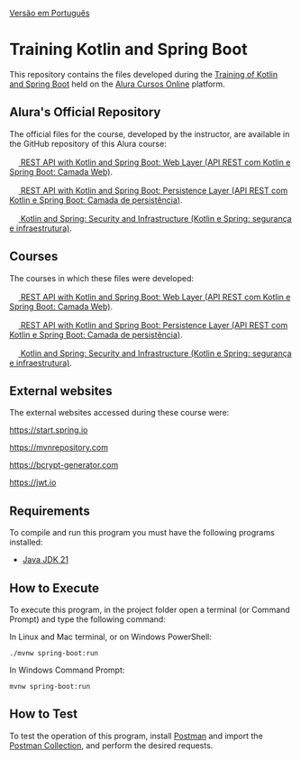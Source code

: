 [Versão em Português](README.md)

# Training Kotlin and Spring Boot

This repository contains the files developed during the [Training of Kotlin and Spring Boot](https://cursos.alura.com.br/formacao-kotlin-spring-boot) held on the [Alura Cursos Online](https://alura.com.br) platform.

## Alura's Official Repository

The official files for the course, developed by the instructor, are available in the GitHub repository of this Alura course:

[<img src="https://www.alura.com.br/assets/api/cursos/api-rest-kotlin-spring-boot-camada-web.svg" width="16px" height="16px"> REST API with Kotlin and Spring Boot: Web Layer (API REST com Kotlin e Spring Boot: Camada Web)](https://github.com/alura-cursos/2208-kotlin-spring).

[<img src="https://www.alura.com.br/assets/api/cursos/api-rest-kotlin-spring-boot-camada-persistencia.svg" width="16px" height="16px"> REST API with Kotlin and Spring Boot: Persistence Layer (API REST com Kotlin e Spring Boot: Camada de persistência)](https://github.com/alura-cursos/2210-kotlin-spring).

[<img src="https://www.alura.com.br/assets/api/cursos/kotlin-spring-seguranca-infraestrutura.svg" width="16px" height="16px"> Kotlin and Spring: Security and Infrastructure (Kotlin e Spring: segurança e infraestrutura)](https://github.com/alura-cursos/2217-kotlin-spring/).

## Courses

The courses in which these files were developed:

[<img src="https://www.alura.com.br/assets/api/cursos/api-rest-kotlin-spring-boot-camada-web.svg" width="16px" height="16px"> REST API with Kotlin and Spring Boot: Web Layer (API REST com Kotlin e Spring Boot: Camada Web)](https://cursos.alura.com.br/course/api-rest-kotlin-spring-boot-camada-web).

[<img src="https://www.alura.com.br/assets/api/cursos/api-rest-kotlin-spring-boot-camada-persistencia.svg" width="16px" height="16px"> REST API with Kotlin and Spring Boot: Persistence Layer (API REST com Kotlin e Spring Boot: Camada de persistência)](https://cursos.alura.com.br/course/api-rest-kotlin-spring-boot-camada-persistencia).

[<img src="https://www.alura.com.br/assets/api/cursos/kotlin-spring-seguranca-infraestrutura.svg" width="16px" height="16px"> Kotlin and Spring: Security and Infrastructure (Kotlin e Spring: segurança e infraestrutura)](https://cursos.alura.com.br/course/kotlin-spring-seguranca-infraestrutura).

## External websites

The external websites accessed during these course were:

https://start.spring.io

https://mvnrepository.com

https://bcrypt-generator.com

https://jwt.io

## Requirements

To compile and run this program you must have the following programs installed:

- [Java JDK 21](https://www.oracle.com/java/technologies/downloads/#java21)

## How to Execute

To execute this program, in the project folder open a terminal (or Command Prompt) and type the following command:

In Linux and Mac terminal, or on Windows PowerShell:

```
./mvnw spring-boot:run
```

In Windows Command Prompt:

```
mvnw spring-boot:run
```

## How to Test

To test the operation of this program, install [Postman](https://www.postman.com/) and import the [Postman Collection](postman_collection.json), and perform the desired requests.